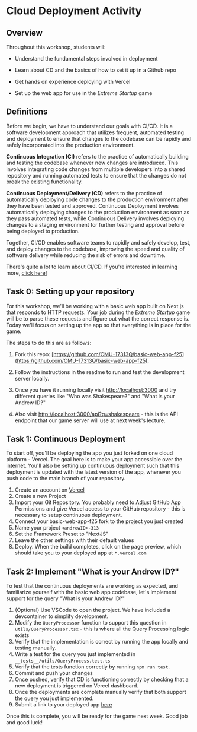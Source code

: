 # Cloud Deployment Activity



## Overview

Throughout this workshop, students will:



* Understand the fundamental steps involved in deployment

* Learn about CD and the basics of how to set it up in a Github repo

* Get hands on experience deploying with Vercel

* Set up the web app for use in the _Extreme Startup_ game


## Definitions



Before we begin, we have to understand our goals with CI/CD. It is a software development approach that utilizes frequent, automated testing and deployment to ensure that changes to the codebase can be rapidly and safely incorporated into the production environment.



**Continuous Integration (CI)** refers to the practice of automatically building and testing the codebase whenever new changes are introduced. This involves integrating code changes from multiple developers into a shared repository and running automated tests to ensure that the changes do not break the existing functionality.



**Continuous Deployment/Delivery (CD)** refers to the practice of automatically deploying code changes to the production environment after they have been tested and approved. Continuous Deployment involves automatically deploying changes to the production environment as soon as they pass automated tests, while Continuous Delivery involves deploying changes to a staging environment for further testing and approval before being deployed to production.



Together, CI/CD enables software teams to rapidly and safely develop, test, and deploy changes to the codebase, improving the speed and quality of software delivery while reducing the risk of errors and downtime.



There's quite a lot to learn about CI/CD. If you're interested in learning more, [click here!](https://about.gitlab.com/topics/ci-cd/)



## Task 0: Setting up your repository



For this workshop, we'll be working with a basic web app built on Next.js that responds to HTTP requests. Your job during the _Extreme Startup_ game will be to parse these requests and figure out what the correct response is. Today we'll focus on setting up the app so that everything is in place for the game.



The steps to do this are as follows:


1. Fork this repo: [https://github.com/CMU-17313Q/basic-web-app-f25](https://github.com/CMU-17313Q/basic-web-app-f25).

2. Follow the instructions in the readme to run and test the development server locally.

3. Once you have it running locally visit [http://localhost:3000](http://localhost:3000) and try different queries like "Who was Shakespeare?" and "What is your Andrew ID?"

4. Also visit [http://localhost:3000/api?q=shakespeare](http://localhost:3000/api?q=shakespeare) - this is the API endpoint that our game server will use at next week's lecture.


## Task 1: Continuous Deployment

To start off, you'll be deploying the app you just forked on one cloud platform - Vercel. The goal here is to make your app accessible over the internet. You'll also be setting up continuous deployment such that this deployment is updated with the latest version of the app, whenever you push code to the main branch of your repository.

1. Create an account on [Vercel](https://vercel.com)
2. Create a new Project
3. Import your Git Repository. You probably need to Adjust GitHub App Permissions and  give Vercel access to your GitHub repository - this is necessary to setup continuous deployment.
5. Connect your basic-web-app-f25 fork to the project you just created
6. Name your project `<andrewID>-313`
7. Set the Framework Preset to "NextJS"
8. Leave the other settings with their default values
10. Deploy. When the build completes, click on the page preview, which should take you to your deployed app at `*.vercel.com`


## Task 2: Implement "What is your Andrew ID?"

To test that the continuous deployments are working as expected, and familiarize yourself with the basic web app codebase, let's implement support for the query "What is your Andrew ID?"

1. (Optional) Use VSCode to open the project. We have included a devcontainer to simplify development.
2. Modify the `QueryProcessor` function to support this question in `utils/QueryProcessor.tsx` - this is where all the Query Processing logic exists
3. Verify that the implementation is correct by running the app locally and testing manually.
4. Write a test for the query you just implemented in `__tests__/utils/QueryProcess.test.ts`
5. Verify that the tests function correctly by running `npm run test`.
6. Commit and push your changes
7. Once pushed, verify that CD is functioning correctly by checking that a new deployment is triggered on Vercel dashboard.
8. Once the deployments are complete manually verify that both support the query you just implemented.
9. Submit a link to your deployed app [here](https://forms.gle/E9TniRRFLtxeBV3C8)

Once this is complete, you will be ready for the game next week. Good job and good luck!
